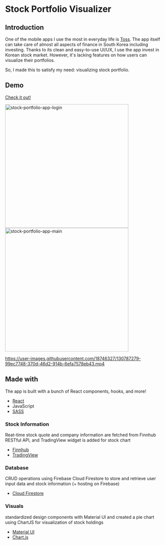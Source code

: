 # Stock Portfolio Visualizer

## Introduction

One of the mobile apps I use the most in everyday life is [Toss](https://toss.im/en). The app itself can take care of almost all aspects of finance in South Korea including investing. Thanks to its clean and easy-to-use UI/UX, I use the app invest in Korean stock market. However, it's lacking features on how users can visualize their portfolios.

So, I made this to satisfy my need: visualizing stock portfolio. 

## Demo

[Check it out!](https://stock-app-71e53.web.app/)

<img width="400" alt="stock-portfolio-app-login" src="https://user-images.githubusercontent.com/18746327/130993995-7b5d17ba-1819-4968-9c76-ec6afb305844.png">
<img width="400" alt="stock-portfolio-app-main" src="https://user-images.githubusercontent.com/18746327/130996338-0258eb01-c39e-4217-ade3-f0df11e94406.png">

https://user-images.githubusercontent.com/18746327/130787279-99ec7748-370d-46d2-914b-6efa7578eb43.mp4


## Made with

The app is built with a bunch of React components, hooks, and more!

- [React](https://reactjs.org/)
- JavaScript
- [SASS](https://sass-lang.com/)


### Stock Information

Reat-time stock quote and company information are fetched from Finnhub RESTful API, and TradingView widget is added for stock chart

- [Finnhub](https://finnhub.io/docs/api/)
- [TradingView](https://www.tradingview.com/widget/)

### Database

CRUD operations using Firebase Cloud Firestore to store and retrieve user input data and stock information (+ hosting on Firebase)

- [Cloud Firestore](https://firebase.google.com/docs/firestore)

### Visuals

standardized design components with Material UI and created a pie chart using ChartJS for visualization of stock holdings

- [Material UI](https://material-ui.com/)
- [Chart.js](https://www.chartjs.org/docs/latest/)




